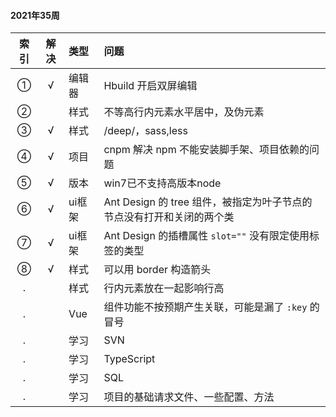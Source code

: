 #### 2021年35周  

索引 | 解决 | 类型 | 问题  
:-: | :-: | :- | :-  
① | √ | 编辑器 | Hbuild 开启双屏编辑  
② | | 样式 | 不等高行内元素水平居中，及伪元素  
③ | √ | 样式 | /deep/，sass,less
④ | √ | 项目 | cnpm 解决 npm 不能安装脚手架、项目依赖的问题  
⑤ | √ | 版本 | win7已不支持高版本node
⑥ | √ | ui框架 | Ant Design 的 tree 组件，被指定为叶子节点的节点没有打开和关闭的两个类  
⑦ | √ | ui框架 | Ant Design 的插槽属性 `slot=""` 没有限定使用标签的类型
⑧ | √ | 样式 | 可以用 border 构造箭头  
. | | 样式 | 行内元素放在一起影响行高
. | | Vue | 组件功能不按预期产生关联，可能是漏了 `:key` 的冒号  
. | | 学习 | SVN
. | | 学习 | TypeScript
. | | 学习 | SQL
. | | 学习 | 项目的基础请求文件、一些配置、方法  







